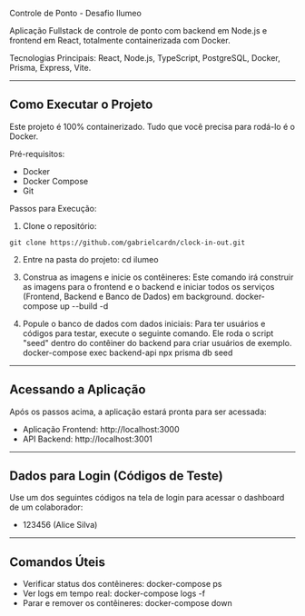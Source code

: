 Controle de Ponto - Desafio Ilumeo

Aplicação Fullstack de controle de ponto com backend em Node.js e frontend em React, totalmente containerizada com Docker.

Tecnologias Principais: React, Node.js, TypeScript, PostgreSQL, Docker, Prisma, Express, Vite.

-----------------------------------
Como Executar o Projeto
-----------------------------------

Este projeto é 100% containerizado. Tudo que você precisa para rodá-lo é o Docker.

Pré-requisitos:
- Docker
- Docker Compose
- Git

Passos para Execução:

1. Clone o repositório:
```
git clone https://github.com/gabrielcardn/clock-in-out.git
```

2. Entre na pasta do projeto:
cd ilumeo

3. Construa as imagens e inicie os contêineres:
Este comando irá construir as imagens para o frontend e o backend e iniciar todos os serviços (Frontend, Backend e Banco de Dados) em background.
docker-compose up --build -d

4. Popule o banco de dados com dados iniciais:
Para ter usuários e códigos para testar, execute o seguinte comando. Ele roda o script "seed" dentro do contêiner do backend para criar usuários de exemplo.
docker-compose exec backend-api npx prisma db seed

-----------------------------------
Acessando a Aplicação
-----------------------------------

Após os passos acima, a aplicação estará pronta para ser acessada:

- Aplicação Frontend: http://localhost:3000
- API Backend: http://localhost:3001

-----------------------------------
Dados para Login (Códigos de Teste)
-----------------------------------

Use um dos seguintes códigos na tela de login para acessar o dashboard de um colaborador:

- 123456 (Alice Silva)

-----------------------------------
Comandos Úteis
-----------------------------------

- Verificar status dos contêineres: docker-compose ps
- Ver logs em tempo real: docker-compose logs -f
- Parar e remover os contêineres: docker-compose down